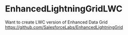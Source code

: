 # EnhancedLightningGridLWC
Want to create LWC version of Enhanced Data Grid https://github.com/SalesforceLabs/EnhancedLightningGrid

